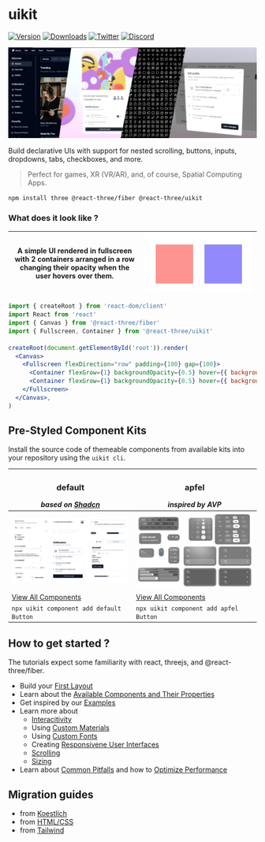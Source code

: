 <h1>uikit</h1>

[![Version](https://img.shields.io/npm/v/@react-three/uikit?style=flat&colorA=000000&colorB=000000)](https://npmjs.com/package/@react-three/uikit)
[![Downloads](https://img.shields.io/npm/dt/@react-three/uikit.svg?style=flat&colorA=000000&colorB=000000)](https://npmjs.com/package/@react-three/uikit)
[![Twitter](https://img.shields.io/twitter/follow/pmndrs?label=%40pmndrs&style=flat&colorA=000000&colorB=000000&logo=twitter&logoColor=000000)](https://twitter.com/pmndrs)
[![Discord](https://img.shields.io/discord/740090768164651008?style=flat&colorA=000000&colorB=000000&label=discord&logo=discord&logoColor=000000)](https://discord.gg/ZZjjNvJ)

![uikit banner](./docs/getting-started/banner.jpg)

Build declarative UIs with support for nested scrolling, buttons, inputs, dropdowns, tabs, checkboxes, and more.

> Perfect for games, XR (VR/AR), and, of course, Spatial Computing Apps.

```bash
npm install three @react-three/fiber @react-three/uikit
```

### What does it look like ?

| A simple UI rendered in fullscreen with 2 containers arranged in a row changing their opacity when the user hovers over them. | ![render of the above code](./docs/getting-started/basic-example.gif) |
| ---------------------------------------------------------------------------------------------------------------------- | ------------------------------------------------ |

```jsx
import { createRoot } from 'react-dom/client'
import React from 'react'
import { Canvas } from '@react-three/fiber'
import { Fullscreen, Container } from '@react-three/uikit'

createRoot(document.getElementById('root')).render(
  <Canvas>
    <Fullscreen flexDirection="row" padding={100} gap={100}>
      <Container flexGrow={1} backgroundOpacity={0.5} hover={{ backgroundOpacity: 1 }} backgroundColor="red" />
      <Container flexGrow={1} backgroundOpacity={0.5} hover={{ backgroundOpacity: 1 }} backgroundColor="blue" />
    </Fullscreen>
  </Canvas>,
)
```

## Pre-Styled Component Kits

Install the source code of themeable components from available kits into your repository using the `uikit cli`.

| <h3>default</h3> _based on [Shadcn](https://github.com/shadcn-ui/ui)_ | <h3>apfel</h3> _inspired by AVP_                            |
| --------------------------------------------------------------------- | ----------------------------------------------------------- |
| ![Overview over all Default components](./docs//getting-started/default-overview.jpg)                                                                      | ![Overview over all Apfel components](./docs//getting-started/apfel-overview.jpg) |
| [View All Components]()                             | [View All Components]()                     |
| `npx uikit component add default Button`                                  | `npx uikit component add apfel Button`                          |

## How to get started ?

The tutorials expect some familiarity with react, threejs, and @react-three/fiber.

- Build your [First Layout](https://docs.pmnd.rs/uikit/getting-started/first-layout)
- Learn about the [Available Components and Their Properties](https://docs.pmnd.rs/uikit/getting-started/components-and-properties)
- Get inspired by our [Examples](https://docs.pmnd.rs/uikit/getting-started/examples)
- Learn more about  
  - [Interacitivity](https://docs.pmnd.rs/uikit/tutorials/interactivity)  
  - Using [Custom Materials](https://docs.pmnd.rs/uikit/tutorials/custom-materials)  
  - Using [Custom Fonts](https://docs.pmnd.rs/uikit/tutorials/custom-fonts)  
  - Creating [Responsivene User Interfaces](https://docs.pmnd.rs/uikit/tutorials/responsive)  
  - [Scrolling](https://docs.pmnd.rs/uikit/tutorials/scroll)  
  - [Sizing](https://docs.pmnd.rs/uikit/tutorials/sizing)
- Learn about [Common Pitfalls](https://docs.pmnd.rs/uikit/advanced/pitfalls) and how to [Optimize Performance](https://docs.pmnd.rs/uikit/advanced/performance)

## Migration guides

- from [Koestlich](https://docs.pmnd.rs/uikit/migration/from-koestlich)
- from [HTML/CSS](https://docs.pmnd.rs/uikit/migration/from-html-css)
- from [Tailwind](https://docs.pmnd.rs/uikit/migration/from-tailwind)